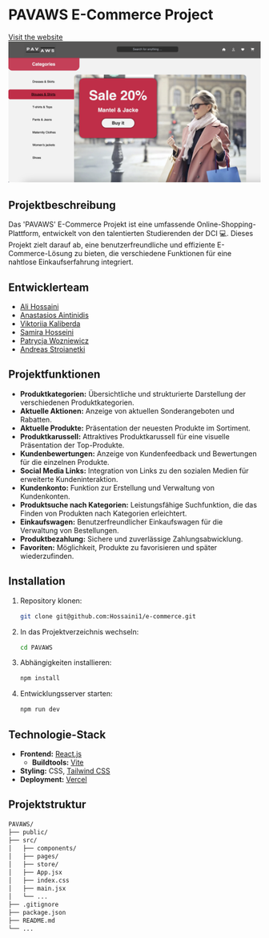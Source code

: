 # PAVAWS E-Commerce Project

[Visit the website](https://e-commerce-5oox3i43p-alis-projects-b528478b.vercel.app/)
![start page ](./src/images/readme.png)

## Projektbeschreibung

Das 'PAVAWS' E-Commerce Projekt ist eine umfassende Online-Shopping-Plattform, entwickelt von den talentierten Studierenden der DCI 💻. Dieses Projekt zielt darauf ab, eine benutzerfreundliche und effiziente E-Commerce-Lösung zu bieten, die verschiedene Funktionen für eine nahtlose Einkaufserfahrung integriert.

## Entwicklerteam

- [Ali Hossaini](https://github.com/Hossaini1)
- [Anastasios Aintinidis](https://github.com/Taseos)
- [Viktoriia Kaliberda](https://github.com/kaliberda97)
- [Samira Hosseini](https://github.com/samiraHs)
- [Patrycja Wozniewicz](https://github.com/Patison82)
- [Andreas Stroianetki](https://github.com/Sandreass)

## Projektfunktionen

- **Produktkategorien:** Übersichtliche und strukturierte Darstellung der verschiedenen Produktkategorien.
- **Aktuelle Aktionen:** Anzeige von aktuellen Sonderangeboten und Rabatten.
- **Aktuelle Produkte:** Präsentation der neuesten Produkte im Sortiment.
- **Produktkarussell:** Attraktives Produktkarussell für eine visuelle Präsentation der Top-Produkte.
- **Kundenbewertungen:** Anzeige von Kundenfeedback und Bewertungen für die einzelnen Produkte.
- **Social Media Links:** Integration von Links zu den sozialen Medien für erweiterte Kundeninteraktion.
- **Kundenkonto:** Funktion zur Erstellung und Verwaltung von Kundenkonten.
- **Produktsuche nach Kategorien:** Leistungsfähige Suchfunktion, die das Finden von Produkten nach Kategorien erleichtert.
- **Einkaufswagen:** Benutzerfreundlicher Einkaufswagen für die Verwaltung von Bestellungen.
- **Produktbezahlung:** Sichere und zuverlässige Zahlungsabwicklung.
- **Favoriten:** Möglichkeit, Produkte zu favorisieren und später wiederzufinden.

## Installation

1. Repository klonen:
    ```sh
    git clone git@github.com:Hossaini1/e-commerce.git
    ```
2. In das Projektverzeichnis wechseln:
    ```sh
    cd PAVAWS
    ```
3. Abhängigkeiten installieren:
    ```sh
    npm install
    ```
4. Entwicklungsserver starten:
    ```sh
    npm run dev
    ```

## Technologie-Stack

- **Frontend:** [React.js](https://reactjs.org/)
  - **Buildtools:** [Vite](https://vitejs.dev/)
- **Styling:** CSS, [Tailwind CSS](https://tailwindcss.com/)
- **Deployment:** [Vercel](https://vercel.com/)

## Projektstruktur

```plaintext
PAVAWS/
├── public/
├── src/
│   ├── components/
│   ├── pages/
│   ├── store/
│   ├── App.jsx
│   ├── index.css
│   ├── main.jsx
│   └── ...
├── .gitignore
├── package.json
├── README.md
└── ...

